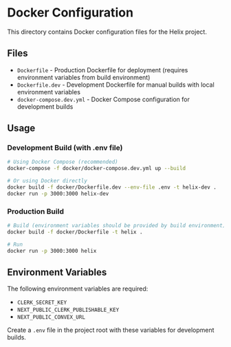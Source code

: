 # Docker Configuration

This directory contains Docker configuration files for the Helix project.

## Files

- `Dockerfile` - Production Dockerfile for deployment (requires environment variables from build environment)
- `Dockerfile.dev` - Development Dockerfile for manual builds with local environment variables
- `docker-compose.dev.yml` - Docker Compose configuration for development builds

## Usage

### Development Build (with .env file)

```bash
# Using Docker Compose (recommended)
docker-compose -f docker/docker-compose.dev.yml up --build

# Or using Docker directly
docker build -f docker/Dockerfile.dev --env-file .env -t helix-dev .
docker run -p 3000:3000 helix-dev
```

### Production Build

```bash
# Build (environment variables should be provided by build environment)
docker build -f docker/Dockerfile -t helix .

# Run
docker run -p 3000:3000 helix
```

## Environment Variables

The following environment variables are required:

- `CLERK_SECRET_KEY`
- `NEXT_PUBLIC_CLERK_PUBLISHABLE_KEY`
- `NEXT_PUBLIC_CONVEX_URL`

Create a `.env` file in the project root with these variables for development builds.
